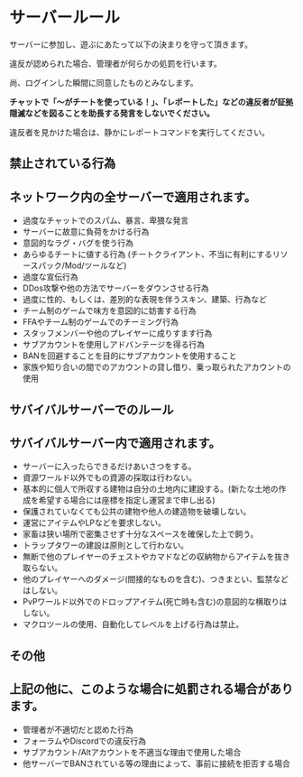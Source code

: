 # サーバールール

サーバーに参加し、遊ぶにあたって以下の決まりを守って頂きます。

違反が認められた場合、管理者が何らかの処罰を行います。

尚、ログインした瞬間に同意したものとみなします。

__チャットで「～がチートを使っている！」、「レポートした」などの違反者が証拠隠滅などを図ることを助長する発言をしないでください。__

違反者を見かけた場合は、静かにレポートコマンドを実行してください。

## 禁止されている行為
ネットワーク内の全サーバーで適用されます。
---
  * 過度なチャットでのスパム、暴言、卑猥な発言
  * サーバーに故意に負荷をかける行為
  * 意図的なラグ・バグを使う行為
  * あらゆるチートに値する行為 (チートクライアント、不当に有利にするリソースパック/Mod/ツールなど)
  * 過度な宣伝行為
  * DDos攻撃や他の方法でサーバーをダウンさせる行為
  * 過度に性的、もしくは、差別的な表現を伴うスキン、建築、行為など
  * チーム制のゲームで味方を意図的に妨害する行為
  * FFAやチーム制のゲームでのチーミング行為
  * スタッフメンバーや他のプレイヤーに成りすます行為
  * サブアカウントを使用しアドバンテージを得る行為
  * BANを回避することを目的にサブアカウントを使用すること
  * 家族や知り合いの間でのアカウントの貸し借り、乗っ取られたアカウントの使用

## サバイバルサーバーでのルール
サバイバルサーバー内で適用されます。
---
  * サーバーに入ったらできるだけあいさつをする。
  * 資源ワールド以外でもの資源の採取は行わない。
  * 基本的に個人で所収する建物は自分の土地内に建設する。(新たな土地の作成を希望する場合には座標を指定し運営まで申し出る)
  * 保護されていなくても公共の建物や他人の建造物を破壊しない。
  * 運営にアイテムやLPなどを要求しない。
  * 家畜は狭い場所で密集させず十分なスペースを確保した上で飼う。
  * トラップタワーの建設は原則として行わない。
  * 無断で他のプレイヤーのチェストやカマドなどの収納物からアイテムを抜き取らない。
  * 他のプレイヤーへのダメージ(間接的なものを含む)、つきまとい、監禁などはしない。
  * PvPワールド以外でのドロップアイテム(死亡時も含む)の意図的な横取りはしない。
  * マクロツールの使用、自動化してレベルを上げる行為は禁止。

## その他
上記の他に、このような場合に処罰される場合があります。
---
  * 管理者が不適切だと認めた行為
  * フォーラムやDiscordでの違反行為
  * サブアカウント/Altアカウントを不適当な理由で使用した場合
  * 他サーバーでBANされている等の理由によって、事前に接続を拒否する場合

